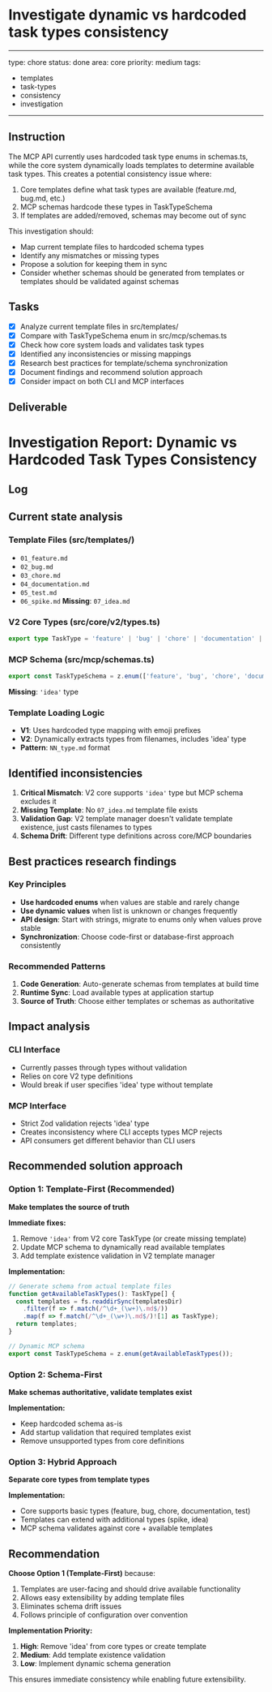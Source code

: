 # Investigate dynamic vs hardcoded task types consistency

---
type: chore
status: done
area: core
priority: medium
tags:
  - templates
  - task-types
  - consistency
  - investigation
---


## Instruction
The MCP API currently uses hardcoded task type enums in schemas.ts, while the core system dynamically loads templates to determine available task types. This creates a potential consistency issue where:

1. Core templates define what task types are available (feature.md, bug.md, etc.)
2. MCP schemas hardcode these types in TaskTypeSchema
3. If templates are added/removed, schemas may become out of sync

This investigation should:
- Map current template files to hardcoded schema types
- Identify any mismatches or missing types
- Propose a solution for keeping them in sync
- Consider whether schemas should be generated from templates or templates should be validated against schemas

## Tasks
- [x] Analyze current template files in src/templates/
- [x] Compare with TaskTypeSchema enum in src/mcp/schemas.ts
- [x] Check how core system loads and validates task types
- [x] Identified any inconsistencies or missing mappings
- [x] Research best practices for template/schema synchronization
- [x] Document findings and recommend solution approach
- [x] Consider impact on both CLI and MCP interfaces

## Deliverable
# Investigation Report: Dynamic vs Hardcoded Task Types Consistency

## Log

## Current state analysis
### Template Files (src/templates/)
- `01_feature.md`
- `02_bug.md` 
- `03_chore.md`
- `04_documentation.md`
- `05_test.md`
- `06_spike.md`
**Missing**: `07_idea.md`

### V2 Core Types (src/core/v2/types.ts)
```typescript
export type TaskType = 'feature' | 'bug' | 'chore' | 'documentation' | 'test' | 'spike' | 'idea';
```

### MCP Schema (src/mcp/schemas.ts)
```typescript
export const TaskTypeSchema = z.enum(['feature', 'bug', 'chore', 'documentation', 'test', 'spike']);
```
**Missing**: `'idea'` type

### Template Loading Logic
- **V1**: Uses hardcoded type mapping with emoji prefixes
- **V2**: Dynamically extracts types from filenames, includes 'idea' type
- **Pattern**: `NN_type.md` format

## Identified inconsistencies
1. **Critical Mismatch**: V2 core supports `'idea'` type but MCP schema excludes it
2. **Missing Template**: No `07_idea.md` template file exists
3. **Validation Gap**: V2 template manager doesn't validate template existence, just casts filenames to types
4. **Schema Drift**: Different type definitions across core/MCP boundaries

## Best practices research findings
### Key Principles
- **Use hardcoded enums** when values are stable and rarely change
- **Use dynamic values** when list is unknown or changes frequently
- **API design**: Start with strings, migrate to enums only when values prove stable
- **Synchronization**: Choose code-first or database-first approach consistently

### Recommended Patterns
1. **Code Generation**: Auto-generate schemas from templates at build time
2. **Runtime Sync**: Load available types at application startup
3. **Source of Truth**: Choose either templates or schemas as authoritative

## Impact analysis
### CLI Interface
- Currently passes through types without validation
- Relies on core V2 type definitions
- Would break if user specifies 'idea' type without template

### MCP Interface  
- Strict Zod validation rejects 'idea' type
- Creates inconsistency where CLI accepts types MCP rejects
- API consumers get different behavior than CLI users

## Recommended solution approach
### Option 1: Template-First (Recommended)
**Make templates the source of truth**

**Immediate fixes:**
1. Remove `'idea'` from V2 core TaskType (or create missing template)
2. Update MCP schema to dynamically read available templates
3. Add template existence validation in V2 template manager

**Implementation:**
```typescript
// Generate schema from actual template files
function getAvailableTaskTypes(): TaskType[] {
  const templates = fs.readdirSync(templatesDir)
    .filter(f => f.match(/^\d+_(\w+)\.md$/))
    .map(f => f.match(/^\d+_(\w+)\.md$/)![1] as TaskType);
  return templates;
}

// Dynamic MCP schema
export const TaskTypeSchema = z.enum(getAvailableTaskTypes());
```

### Option 2: Schema-First
**Make schemas authoritative, validate templates exist**

**Implementation:**
- Keep hardcoded schema as-is
- Add startup validation that required templates exist
- Remove unsupported types from core definitions

### Option 3: Hybrid Approach
**Separate core types from template types**

**Implementation:**
- Core supports basic types (feature, bug, chore, documentation, test)
- Templates can extend with additional types (spike, idea)
- MCP schema validates against core + available templates

## Recommendation
**Choose Option 1 (Template-First)** because:
1. Templates are user-facing and should drive available functionality
2. Allows easy extensibility by adding template files
3. Eliminates schema drift issues
4. Follows principle of configuration over convention

**Implementation Priority:**
1. **High**: Remove 'idea' from core types or create template
2. **Medium**: Add template existence validation
3. **Low**: Implement dynamic schema generation

This ensures immediate consistency while enabling future extensibility.
